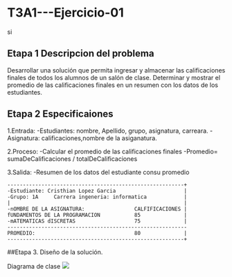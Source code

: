 # T3A1---Ejercicio-01
si
## Etapa 1 Descripcion del problema 
Desarrollar una solución que permita ingresar y almacenar las calificaciones finales de todos los alumnos de un salón de clase. Determinar y mostrar el promedio de las calificaciones finales en un resumen con los datos de los estudiantes.

## Etapa 2 Especificaiones

 1.Entrada:
 -Estudiantes: nombre, Apellido, grupo, asignatura, carreara.
 -Asignatura: calificaciones,nombre de la asiganatura.
 
 2.Proceso:
-Calcular el promedio de las calificaciones finales
-Promedio= sumaDeCalificaciones / totalDeCalificaciones

 3.Salida: 
-Resumen de los datos del estudiante consu promedio
~~~
---------------------------------------------------------+
-Estudiante: Cristhian Lopez Garcia                      |
-Grupo: 1A     Carrera ingeneria: informatica            |
|                                                        |
-nOMBRE DE LA ASIGNATURA:                CALFIFICACIONES |
fUNDAMENTOS DE LA PROGRAMACION           85              |
-mATEMATICAS dISCRETAS                   75              |
----------------------------------------------------------
PROMEDIO:                                80              |  
---------------------------------------------------------+
~~~

##Etapa 3. Diseño de la solución.

Diagrama de clase
![](https://github.com/xXkiritsuguXx/T3A1---Ejercicio-01/blob/main/TEA1.png)
